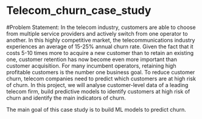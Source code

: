 # Telecom_churn_case_study

#Problem Statement:
In the telecom industry, customers are able to choose from multiple service providers and actively switch from one operator to another. In this highly competitive market, the telecommunications industry experiences an average of 15-25% annual churn rate. Given the fact that it costs 5-10 times more to acquire a new customer than to retain an existing one, customer retention has now become even more important than customer acquisition.
For many incumbent operators, retaining high profitable customers is the number one business goal.
To reduce customer churn, telecom companies need to predict which customers are at high risk of churn.
In this project, we will analyse customer-level data of a leading telecom firm, build predictive models to identify customers at high risk of churn and 
identify the main indicators of churn.

The main goal of this case study is to build ML models to predict churn.
